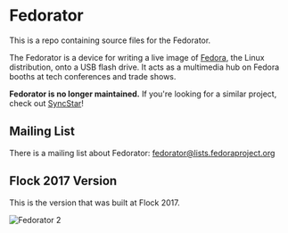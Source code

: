 Fedorator
===

This is a repo containing source files for the Fedorator.

The Fedorator is a device for writing a live image of
[Fedora](http://fedoraproject.org/), the Linux distribution, onto a USB
flash drive.  It acts as a multimedia hub on Fedora booths at tech conferences
and trade shows.

**Fedorator is no longer maintained.**  If you're looking for a similar project, check out [SyncStar](https://github.com/gridhead/syncstar/)!

Mailing List
---

There is a mailing list about Fedorator: [fedorator@lists.fedoraproject.org](https://lists.fedoraproject.org/admin/lists/fedorator.lists.fedoraproject.org/)

Flock 2017 Version
---

This is the version that was built at Flock 2017.

![Fedorator 2](fedorator2.jpg)
